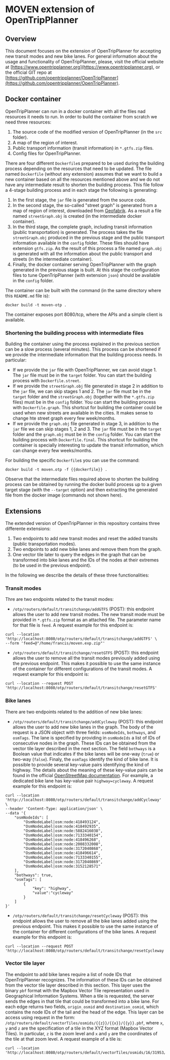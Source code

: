 # MOVEN extension of OpenTripPlanner

## Overview

This document focuses on the extension of OpenTripPlanner for accepting new transit modes and new bike lanes. For general information about the usage and functionality of OpenTripPlanner, please, visit the official website at [https://www.opentripplanner.org](https://www.opentripplanner.org), or the official GIT repo at [https://github.com/opentripplanner/OpenTripPlanner](https://github.com/opentripplanner/OpenTripPlanner).

## Docker container

OpenTripPlanner can run in a docker container with all the files nad resources it needs to run. In order to build the container from scratch we need three resources:
1. The source code of the modified version of OpenTripPlanner (in the `src` folder).
2. A map of the region of interest.
3. Public transport information (transit information) in `*.gtfs.zip` files.
4. Config files for OpenTripPlanner.

There are four different `Dockerfile`s prepared to be used during the building process depending on the resources that need to be updated. The file named `Dockerfile` (without any extension) assumes that we want to build a new container based on all the resources mentioned above and we do not have any intermediate result to shorten the building process. This file follow a 4-stage building process and in each stage the following is generating:
1. In the first stage, the `jar` file is generated from the source code. 
2. In the second stage, the so-called "street graph" is generated from a map of region of interest, downloaded from [Geofabrik](http://www.geofabrik.de). As a result a file named `streetGraph.obj` is created (in the intermediate docker container).
3. In the third stage, the complete graph, including transit information (public transportation) is generated. The process takes the file `streetGraph.obj` produced in the previous stage and the public transport information available in the `config` folder. These files should have extension `gtfs.zip`. As the result of this process a file named `graph.obj` is generated with all the information about the public transport and streets (in the intermediate container). 
4. Finally, the docker container serving OpenTripPlanner with the graph generated in the previous stage is built. At this stage the configuration files to tune OpenTripPlanner (with extension `json`) should be available in the `config` folder.

The container can be built with the command (in the same directory where this `README.md` file is):
```
docker build -t moven-otp .
```

The container exposes port 8080/tcp, where the APIs and a simple client is available.

### Shortening the building process with intermediate files

Building the container using the process explained in the previous section can be a slow process (several minutes). This process can be shortened if we provide the intermediate information that the building process needs. In particular:
* If we provide the `jar` file with OpenTripPlanner, we can avoid stage 1. The `jar` file must be in the `target` folder. You can start the building process with `Dockerfile.street`.
* If we provide the `streetGraph.obj` file generated in stage 2 in addition to the `jar` file, we can skip stages 1 and 2. The `jar` file must be in the `target` folder and the `streetGraph.obj` (together with the `*.gtfs.zip` files) must be in the `config` folder. You can start the building process with `Dockerfile.graph`. This shortcut for building the container could be used when new streets are available in the cities. It makes sense to change hte street graph every few week/months.
* If we provide the `graph.obj` file generated in stage 3, in addition to the `jar` file we can skip stages 1, 2 and 3. The `jar` file must be in the `target` folder and the `graph.obj` must be in the `config` folder. You can start the building process with `Dockerfile.final`. This shortcut for building the container is specially interesting to update the transit information, which can change every few weeks/months.

For building the specific `Dockerfile`s you can use the command:
```
docker build -t moven.otp -f {{dockerfile}} .
```

Observe that the intermediate files required above to shorten the building process can be obtained by running the docker build process up to a given target stage (with the `--target` option) and then extracting the generated file from the docker image (commands not shown here).

## Extensions

The extended version of OpenTripPlanner in this repository contains three differente extensions:
1. Two endpoints to add new transit modes and reset the added transits (public transportation modes).
2. Two endpoints to add new bike lanes and remove them from the graph.
3. One vector tile later to query the edges in the graph that can be transformed into bike lanes and the IDs of the nodes at their extremes (to be used in the previous endpoint).

In the following we describe the details of these three functionalities:

### Transit modes

Thre are two endpoints related to the transit modes:
* `/otp/routers/default/transitchange/addGTFS` (POST): this endpoint allows the user to add new transit modes. The new transit mode must be provided in `*.gtfs.zip` format as an attached file. The parameter name for that file is `feed`. A request example for this endpoint is:
```
curl --location 'http://localhost:8080/otp/routers/default/transitchange/addGTFS' \
--form 'feed=@"/home/francis/moven.exp.zip"'
```
* `/otp/routers/default/transitchange/resetGTFS` (POST): this endpoint allows the user to remove all the transit modes previously added using the previous endpoint. This makes it possible to use the same instance of the container for different configurations of the transit modes. A request example for this endpoint is:
```
curl --location --request POST 'http://localhost:8080/otp/routers/default/transitchange/resetGTFS'
```

### Bike lanes

There are two endpoints related to the addition of new bike lanes:
* `/otp/routers/default/transitchange/addCycleway` (POST): this endpoint allows the user to add new bike lanes in the graph. The body of the request is a JSON object with three fields: `osmNodeIds`, `bothways`, and `osmTags`. The lane is specified by providing in `osmNodeIds` a list of IDs of consecutive nodes in the graph. These IDs can be obtained from the vector tile layer described in the next section. The field `bothways` is a Boolean value that indicates if the bike lanes will be one-way (`true`) or two-way (`false`). Finaly, the `osmTags` identify the kind of bike lane. It is possible to provide several key-value pairs identifying the kind of highway. The details about the meaning of these key-value pairs can be found in the official [OpenStreetMap documentation](https://wiki.openstreetmap.org/wiki/Highways). For example, a dedicated bike lane has key-value pair `highway=cycleway`. A request example for this endpoint is:
```
curl --location 'http://localhost:8080/otp/routers/default/transitchange/addCycleway' \
--header 'Content-Type: application/json' \
--data '{
    "osmNodeIds": [
        "OsmNodeLabel|osm:node:418493124",
        "OsmNodeLabel|osm:node:418492935",
        "OsmNodeLabel|osm:node:5882416038",
        "OsmNodeLabel|osm:node:7133340154",
        "OsmNodeLabel|osm:node:418496268",
        "OsmNodeLabel|osm:node:2008332008",
        "OsmNodeLabel|osm:node:3172040868",
        "OsmNodeLabel|osm:node:418496614",
        "OsmNodeLabel|osm:node:7133340155",
        "OsmNodeLabel|osm:node:3172040869",
        "OsmNodeLabel|osm:node:3152128571"
    ],
    "bothways": true,
    "osmTags": [
        {
            "key": "highway",
            "value":"cycleway"
        }
    ]
}'
```


* `/otp/routers/default/transitchange/resetCycleway` (POST): this endpoint allows the user to remove all the bike lanes added using the previous endpoint. This makes it possible to use the same instance of the container for different configurations of the bike lanes. A request example for this endpoint is:
```
curl --location --request POST 'http://localhost:8080/otp/routers/default/transitchange/resetCycleway'
```

### Vector tile layer

The endpoint to add bike lanes require a list of node IDs that OpenTripPlanner recognizes. The information of these IDs can be obtained from the vector tile layer described in this section. This layer uses the binary `pbf` format with the Mapbox Vector Tile representation used in Geographical Information Systems. When a tile is requested, the server sends the edges in that tile that could be transformed into a bike lane. For each edge returns two fields, `origin_osmid` and `destination_osmid`, which contains the node IDs of the tail and the head of the edge. This layer can be access using request in the form: `/otp/routers/default/vectorTiles/osmids/{{z}}/{{x}}/{{y}}.pbf`, where `x`, `y` and `z` are the specification of a tile in the XYZ format (Mapbox Vector Tiles). In particular, `z` is the zoom level and `x` and `y` are the coordinates of the tile at that zoom level. A request example of a tile is:
```
curl --location 'http://localhost:8080/otp/routers/default/vectorTiles/osmids/16/31953/25572.pbf'
```
